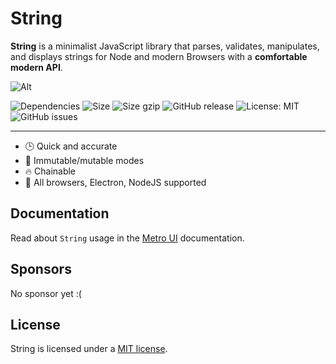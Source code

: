 # String

 **String** is a minimalist JavaScript library that parses, validates, manipulates, and displays strings for Node and modern Browsers with a **comfortable modern API**.


![Alt](https://repobeats.axiom.co/api/embed/d3f3cae1714c5bcd2c86aa8d40ccdfd3db3c0ef3.svg "Repobeats analytics image")

![Dependencies](https://img.shields.io/badge/Dependencies-none-darklime.svg)
![Size](https://img.badgesize.io/olton/string/master/lib/string.js.svg)
![Size gzip](https://img.badgesize.io/olton/string/master/lib/string.js.svg?compression=gzip)
![GitHub release](https://img.shields.io/github/v/release/olton/string?color=darkLime)
![License: MIT](https://img.shields.io/badge/License-MIT-blue.svg?style=flat)
![GitHub issues](https://img.shields.io/github/issues-raw/olton/string.svg?color=red)

<hr>

* 🕒 Quick and accurate
* 💪 Immutable/mutable modes
* 🔥 Chainable
* 👫 All browsers, Electron, NodeJS supported

## Documentation

Read about `String` usage in the [Metro UI](https://docs-new.metroui.org.ua/libraries/string) documentation.

## Sponsors
No sponsor yet :(

## License

String is licensed under a [MIT license](LICENSE).